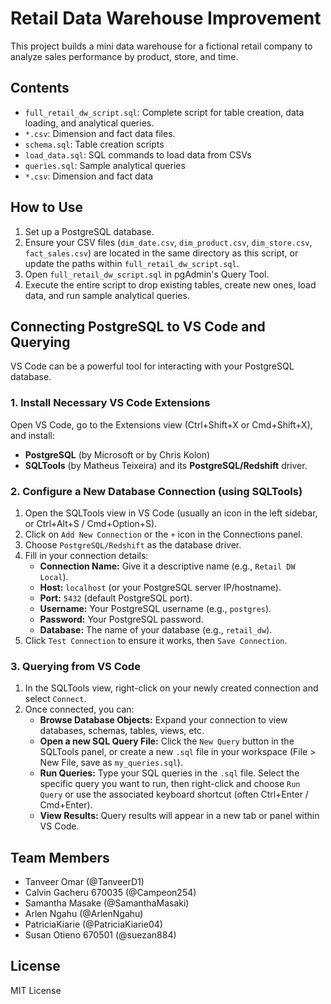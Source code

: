# Retail Data Warehouse Improvement

This project builds a mini data warehouse for a fictional retail company to analyze sales performance by product, store, and time.

## Contents

- `full_retail_dw_script.sql`: Complete script for table creation, data loading, and analytical queries.
- `*.csv`: Dimension and fact data files.
- `schema.sql`: Table creation scripts
- `load_data.sql`: SQL commands to load data from CSVs
- `queries.sql`: Sample analytical queries
- `*.csv`: Dimension and fact data

## How to Use

1.  Set up a PostgreSQL database.
2.  Ensure your CSV files (`dim_date.csv`, `dim_product.csv`, `dim_store.csv`, `fact_sales.csv`) are located in the same directory as this script, or update the paths within `full_retail_dw_script.sql`.
3.  Open `full_retail_dw_script.sql` in pgAdmin's Query Tool.
4.  Execute the entire script to drop existing tables, create new ones, load data, and run sample analytical queries.

## Connecting PostgreSQL to VS Code and Querying

VS Code can be a powerful tool for interacting with your PostgreSQL database.

### 1. Install Necessary VS Code Extensions

Open VS Code, go to the Extensions view (Ctrl+Shift+X or Cmd+Shift+X), and install:

* **PostgreSQL** (by Microsoft or by Chris Kolon)
* **SQLTools** (by Matheus Teixeira) and its **PostgreSQL/Redshift** driver.

### 2. Configure a New Database Connection (using SQLTools)

1.  Open the SQLTools view in VS Code (usually an icon in the left sidebar, or Ctrl+Alt+S / Cmd+Option+S).
2.  Click on `Add New Connection` or the `+` icon in the Connections panel.
3.  Choose `PostgreSQL/Redshift` as the database driver.
4.  Fill in your connection details:
    * **Connection Name:** Give it a descriptive name (e.g., `Retail DW Local`).
    * **Host:** `localhost` (or your PostgreSQL server IP/hostname).
    * **Port:** `5432` (default PostgreSQL port).
    * **Username:** Your PostgreSQL username (e.g., `postgres`).
    * **Password:** Your PostgreSQL password.
    * **Database:** The name of your database (e.g., `retail_dw`).
5.  Click `Test Connection` to ensure it works, then `Save Connection`.

### 3. Querying from VS Code

1.  In the SQLTools view, right-click on your newly created connection and select `Connect`.
2.  Once connected, you can:
    * **Browse Database Objects:** Expand your connection to view databases, schemas, tables, views, etc.
    * **Open a new SQL Query File:** Click the `New Query` button in the SQLTools panel, or create a new `.sql` file in your workspace (File > New File, save as `my_queries.sql`).
    * **Run Queries:** Type your SQL queries in the `.sql` file. Select the specific query you want to run, then right-click and choose `Run Query` or use the associated keyboard shortcut (often Ctrl+Enter / Cmd+Enter).
    * **View Results:** Query results will appear in a new tab or panel within VS Code.

## Team Members

-   Tanveer Omar (@TanveerD1)
-   Calvin Gacheru 670035 (@Campeon254)
-   Samantha Masake (@SamanthaMasaki)
-   Arlen Ngahu (@ArlenNgahu)
-   PatriciaKiarie (@PatriciaKiarie04)
-   Susan Otieno 670501 (@suezan884)

## License

MIT License
